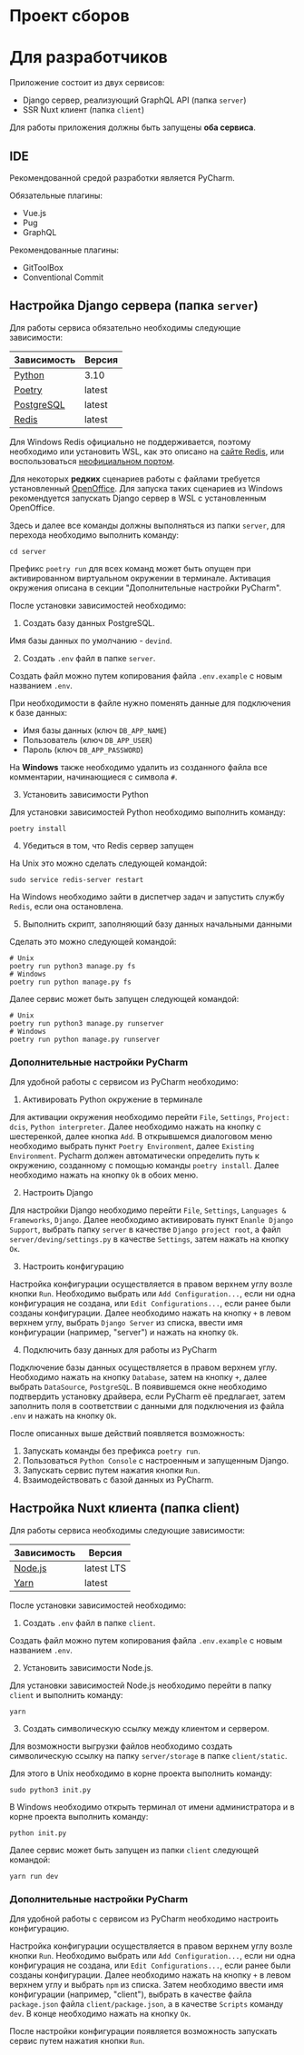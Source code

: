 # Проект сборов

# Для разработчиков

Приложение состоит из двух сервисов:

* Django сервер, реализующий GraphQL API (папка `server`)
* SSR Nuxt клиент (папка `client`)

Для работы приложения должны быть запущены **оба сервиса**.

## IDE
Рекомендованной средой разработки является PyCharm.

Обязательные плагины:
* Vue.js
* Pug
* GraphQL

Рекомендованные плагины:
* GitToolBox
* Conventional Commit

## Настройка Django сервера (папка `server`)
Для работы сервиса обязательно необходимы следующие зависимости:

| Зависимость                                                  | Версия |
|--------------------------------------------------------------|--------|
| [Python](https://www.python.org/downloads/)                  | 3.10   |
| [Poetry](https://python-poetry.org/docs/#installation)       | latest |
| [PostgreSQL](https://www.postgresql.org/download/)           | latest |
| [Redis](https://redis.io/docs/getting-started/installation/) | latest |

Для Windows Redis официально не поддерживается,
поэтому необходимо или установить WSL, как это описано на 
[сайте Redis](https://redis.io/docs/getting-started/installation/install-redis-on-windows/),
или воспользоваться [неофициальном портом](https://github.com/tporadowski/redis/releases).

Для некоторых **редких** сценариев работы с файлами требуется установленный
[OpenOffice](https://www.openoffice.org/download/index.html).
Для запуска таких сценариев из Windows
рекомендуется запускать Django сервер в WSL с установленным OpenOffice.

Здесь и далее все команды
должны выполняться из папки `server`, для перехода необходимо выполнить команду:
```shell
cd server
```
Префикс `poetry run` для всех команд может быть опущен
при активированном виртуальном окружении в терминале.
Активация окружения описана в секции "Дополнительные настройки PyCharm".

После установки зависимостей необходимо:

1. Создать базу данных PostgreSQL.

Имя базы данных по умолчанию - `devind`.

2. Создать `.env` файл в папке `server`.  

Создать файл можно путем копирования файла `.env.example` с новым названием `.env`.

При необходимости в файле нужно поменять данные для подключения к базе данных:
* Имя базы данных (ключ `DB_APP_NAME`)
* Пользователь (ключ `DB_APP_USER`)
* Пароль (ключ `DB_APP_PASSWORD`)

На **Windows** также необходимо удалить из созданного файла все комментарии, начинающиеся с символа `#`.

3. Установить зависимости Python

Для установки зависимостей Python необходимо выполнить команду:  
```shell
poetry install
```

4. Убедиться в том, что Redis сервер запущен

На Unix это можно сделать следующей командой:
```shell
sudo service redis-server restart
```

На Windows необходимо зайти в диспетчер задач и запустить службу `Redis`,
если она остановлена.

5. Выполнить скрипт, заполняющий базу данных начальными данными

Сделать это можно следующей командой:
```shell
# Unix
poetry run python3 manage.py fs
# Windows
poetry run python manage.py fs
```

Далее сервис может быть запущен следующей командой:
```shell
# Unix
poetry run python3 manage.py runserver
# Windows
poetry run python manage.py runserver
```

### Дополнительные настройки PyCharm
Для удобной работы с сервисом из PyCharm необходимо:

1. Активировать Python окружение в терминале

Для активации окружения необходимо перейти `File`, `Settings`, `Project: dcis`, `Python interpreter`.
Далее необходимо нажать на кнопку с шестеренкой, далее кнопка `Add`.
В открывшемся диалоговом меню необходимо выбрать пункт `Poetry Environment`, далее `Existing Environment`.
Pycharm должен автоматически определить путь к окружению, созданному с помощью команды `poetry install`.
Далее необходимо нажать на кнопку `Ok` в обоих меню.

2. Настроить Django

Для настройки Django необходимо перейти `File`, `Settings`, `Languages & Frameworks`, `Django`.
Далее необходимо активировать пункт `Enanle Django Support`,
выбрать папку `server` в качестве `Django project root`,
а файл `server/deving/settings.py` в качестве `Settings`, затем нажать на кнопку `Ок`.

3. Настроить конфигурацию

Настройка конфигурации осуществляется в правом верхнем углу возле кнопки `Run`.
Необходимо выбрать или `Add Configuration...`, если ни одна конфигурация не создана,
или `Edit Configurations...`, если ранее были созданы конфигурации.
Далее необходимо нажать на кнопку `+` в левом верхнем углу,
выбрать `Django Server` из списка, ввести имя конфигурации (например, "server")
и нажать на кнопку `Ok`.

4. Подключить базу данных для работы из PyCharm

Подключение базы данных осуществляется в правом верхнем углу.
Необходимо нажать на кнопку `Database`, затем на кнопку `+`, далее выбрать `DataSource`, `PostgreSQL`.
В появившемся окне необходимо подтвердить установку драйвера, если PyCharm её предлагает, затем заполнить поля
в соответствии с данными для подключения из файла `.env` и нажать на кнопку `Ok`.

После описанных выше действий появляется возможность:
1. Запускать команды без префикса `poetry run`.
2. Пользоваться `Python Console` c настроенным и запущенным Django.
3. Запускать сервис путем нажатия кнопки `Run`.
4. Взаимодействовать с базой данных из PyCharm.

## Настройка Nuxt клиента (папка client)
Для работы сервиса необходимы следующие зависимости:

| Зависимость                                               | Версия     |
|-----------------------------------------------------------|------------|
| [Node.js](https://nodejs.org/en/)                         | latest LTS |
| [Yarn](https://classic.yarnpkg.com/lang/en/docs/install/) | latest     |

После установки зависимостей необходимо:

1. Создать `.env` файл в папке `client`.

Создать файл можно путем копирования файла `.env.example` с новым названием `.env`.

2. Установить зависимости Node.js.

Для установки зависимостей Node.js необходимо перейти в папку `client` и выполнить команду:  
```shell
yarn
```

3. Создать символическую ссылку между клиентом и сервером.

Для возможности выгрузки файлов необходимо создать символическую ссылку
на папку `server/storage` в папке `client/static`.

Для этого в Unix необходимо в корне проекта выполнить команду:
```shell
sudo python3 init.py
```

В Windows необходимо открыть терминал от имени администратора
и в корне проекта выполнить команду:
```shell
python init.py
```

Далее сервис может быть запущен из папки `client` следующей командой:
```shell
yarn run dev
```

### Дополнительные настройки PyCharm
Для удобной работы с сервисом из PyCharm необходимо настроить конфигурацию.

Настройка конфигурации осуществляется в правом верхнем углу возле кнопки `Run`.
Необходимо выбрать или `Add Configuration...`, если ни одна конфигурация не создана,
или `Edit Configurations...`, если ранее были созданы конфигурации.
Далее необходимо нажать на кнопку `+` в левом верхнем углу и
выбрать `npm` из списка.
Затем необходимо ввести имя конфигурации (например, "client"),
выбрать в качестве файла `package.json` файла `client/package.json`,
а в качестве `Scripts` команду `dev`. В конце необходимо нажать на кнопку `Ок`.

После настройки конфигурации появляется возможность запускать сервис путем нажатия кнопки `Run`.
